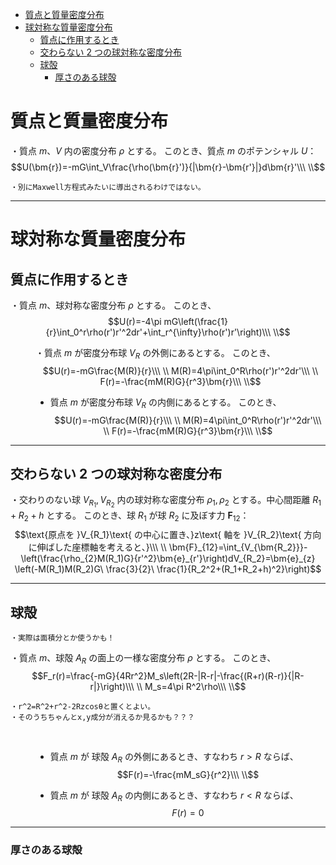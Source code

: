 
- [質点と質量密度分布](#質点と質量密度分布)
- [球対称な質量密度分布](#球対称な質量密度分布)
  - [質点に作用するとき](#質点に作用するとき)
  - [交わらない $2$ つの球対称な密度分布](#交わらない-2-つの球対称な密度分布)
  - [球殻](#球殻)
    - [厚さのある球殻](#厚さのある球殻)



# 質点と質量密度分布

・質点 $m$、$V$ 内の密度分布 $\rho$ とする。
このとき、質点 $m$ のポテンシャル $U$：
$$U(\bm{r})=-mG\int_V\frac{\rho(\bm{r}')}{|\bm{r}-\bm{r'}|}d\bm{r}'\\\ \\$$

    ・別にMaxwell方程式みたいに導出されるわけではない。

---

# 球対称な質量密度分布

## 質点に作用するとき

<dl><dt>

・質点 $m$、球対称な密度分布 $\rho$ とする。
このとき、
$$U(r)=-4\pi mG\left(\frac{1}{r}\int_0^r\rho(r')r'^2dr'+\int_r^{\infty}\rho(r')r'\right)\\\ \\$$

</dt><dd>

・質点 $m$ が密度分布球 $V_R$ の外側にあるとする。
このとき、
$$U(r)=-mG\frac{M(R)}{r}\\\ \\
M(R)=4\pi\int_0^R\rho(r')r'^2dr'\\\ \\
F(r)=-\frac{mM(R)G}{r^3}\bm{r}\\\ \\$$

- 質点  $m$ が密度分布球 $V_R$ の内側にあるとする。
このとき、
$$U(r)=-mG\frac{M(R)}{r}\\\ \\
M(R)=4\pi\int_0^R\rho(r')r'^2dr'\\\ \\
F(r)=-\frac{mM(R)G}{r^3}\bm{r}\\\ \\$$

</dd></dl>

---

## 交わらない $2$ つの球対称な密度分布

・交わりのない球 $V_{R_1},V_{R_2}$ 内の球対称な密度分布 $\rho_1,\rho_2$ とする。中心間距離 $R_1+R_2+h$ とする。
このとき、球 $R_1$ が球 $R_2$ に及ぼす力 $\bm{F}_{12}$：
$$\text{原点を }V_{R_1}\text{ の中心に置き、}z\text{ 軸を }V_{R_2}\text{ 方向に伸ばした座標軸を考えると、}\\\ \\
\bm{F}_{12}=\int_{V_{\bm{R_2}}}-\left(\frac{\rho_{2}M(R_1)G}{r'^2}\bm{e}_{r'}\right)dV_{R_2}=\bm{e}_{z}
\left(-M(R_1)M(R_2)G\ \frac{3}{2}\ \frac{1}{R_2^2+(R_1+R_2+h)^2}\right)$$




---

## 球殻

    ・実際は面積分とか使うかも！

<dl><dt>

・質点 $m$、球殻 $A_R$ の面上の一様な密度分布 $\rho$ とする。
このとき、
$$F_r(r)=\frac{-mG}{4Rr^2}M_s\left(2R-|R-r|-\frac{(R+r)(R-r)}{|R-r|}\right)\\\ \\
M_s=4\pi R^2\rho\\\ \\$$

    ・r^2=R^2+r^2-2Rzcosθと置くとよい。
    ・そのうちちゃんとx,y成分が消えるか見るかも？？？
<br>


</dt><dd>

- 質点 $m$ が 球殻 $A_R$ の外側にあるとき、すなわち $r>R$ ならば、
$$F(r)=-\frac{mM_sG}{r^2}\\\ \\$$

- 質点 $m$ が 球殻 $A_R$ の内側にあるとき、すなわち $r<R$ ならば、
$$F(r)=0$$

</dd></dl>

---

### 厚さのある球殻

